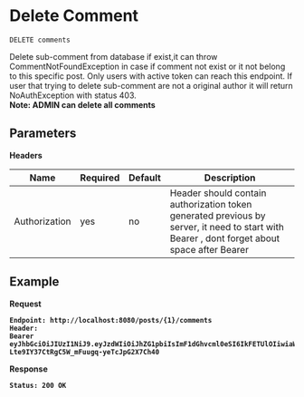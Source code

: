 # Delete Comment
    DELETE comments

Delete sub-comment from database if exist,it can throw CommentNotFoundException in case if comment not exist or it not belong to this specific post.
Only users with active token can reach this endpoint.
If user that trying to delete sub-comment are not a original author it will return NoAuthException with status 403.
<br/>
<b>Note: ADMIN can delete all comments</b>

## Parameters
<b>Headers</b>

| Name | Required | Default | Description | 
| --- | --- | --- | --- |
| Authorization | yes| no | Header should contain authorization token generated previous by server, it need to start with Bearer , dont forget about space after Bearer|
## Example 
<b>Request</p>
```
Endpoint: http://localhost:8080/posts/{1}/comments
Header:
Bearer eyJhbGciOiJIUzI1NiJ9.eyJzdWIiOiJhZG1pbiIsImF1dGhvcml0eSI6IkFETUlOIiwiaWF0IjoxNTk5MDYzNDIxLCJleHAiOjE1OTkwNjQzMjF9.ksZxd-Lte9IY37CtRgC5W_mFuugq-yeTcJpG2X7Ch40
```
<b>Response</b>
```
Status: 200 OK
```
